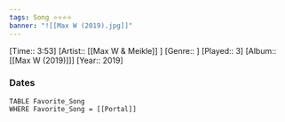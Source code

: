 ```yaml
---
tags: Song ⭐⭐⭐⭐ 
banner: "![[Max W (2019).jpg]]"
---
```

[Time:: 3:53]
[Artist:: [[Max W & Meikle]] ]
[Genre:: ]
[Played:: 3]
[Album:: [[Max W (2019)]]]
[Year:: 2019]
### Dates
````dataview
TABLE Favorite_Song
WHERE Favorite_Song = [[Portal]]
````